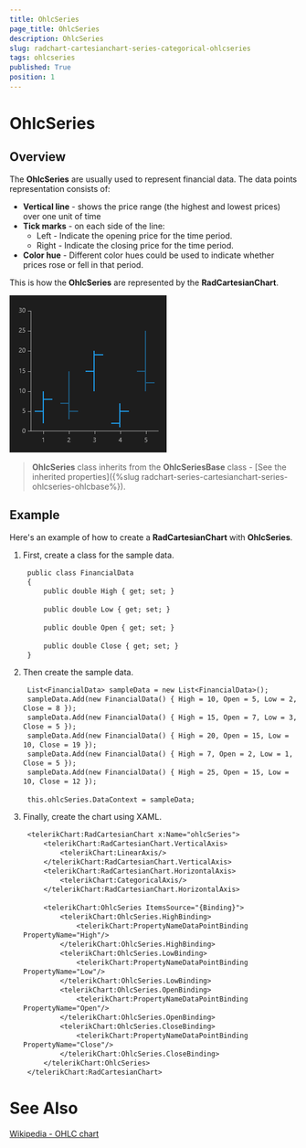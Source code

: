 ```yaml
---
title: OhlcSeries
page_title: OhlcSeries
description: OhlcSeries
slug: radchart-cartesianchart-series-categorical-ohlcseries
tags: ohlcseries
published: True
position: 1
---
```


# OhlcSeries

## Overview

The **OhlcSeries** are usually used to represent financial data. The data points representation consists of:

* **Vertical line** - shows the price range (the highest and lowest prices) over one unit of time
* **Tick marks** - on each side of the line:
	* Left - Indicate the opening price for the time period.
	* Right - Indicate the closing price for the time period.
* **Color hue** - Different color hues could be used to indicate whether prices rose or fell in that period.

This is how the **OhlcSeries** are represented by the **RadCartesianChart**.

![Ohlc Series](images/OhlcSeries.png)

>**OhlcSeries** class inherits from the **OhlcSeriesBase** class -
[See the inherited properties]({%slug radchart-series-cartesianchart-series-ohlcseries-ohlcbase%}).


## Example

Here's an example of how to create a **RadCartesianChart** with **OhlcSeries**.

1. First, create a class for the sample data.

		public class FinancialData
		{
			public double High { get; set; }
		
			public double Low { get; set; }
		
			public double Open { get; set; }
		
			public double Close { get; set; }
		}

1. Then create the sample data.

		List<FinancialData> sampleData = new List<FinancialData>();
		sampleData.Add(new FinancialData() { High = 10, Open = 5, Low = 2, Close = 8 });
		sampleData.Add(new FinancialData() { High = 15, Open = 7, Low = 3, Close = 5 });
		sampleData.Add(new FinancialData() { High = 20, Open = 15, Low = 10, Close = 19 });
		sampleData.Add(new FinancialData() { High = 7, Open = 2, Low = 1, Close = 5 });
		sampleData.Add(new FinancialData() { High = 25, Open = 15, Low = 10, Close = 12 });
		
		this.ohlcSeries.DataContext = sampleData;

1. Finally, create the chart using XAML.

		<telerikChart:RadCartesianChart x:Name="ohlcSeries">
		    <telerikChart:RadCartesianChart.VerticalAxis>
		        <telerikChart:LinearAxis/>
		    </telerikChart:RadCartesianChart.VerticalAxis>
		    <telerikChart:RadCartesianChart.HorizontalAxis>
		        <telerikChart:CategoricalAxis/>
		    </telerikChart:RadCartesianChart.HorizontalAxis>
		
		    <telerikChart:OhlcSeries ItemsSource="{Binding}">
		        <telerikChart:OhlcSeries.HighBinding>
		            <telerikChart:PropertyNameDataPointBinding PropertyName="High"/>
		        </telerikChart:OhlcSeries.HighBinding>
		        <telerikChart:OhlcSeries.LowBinding>
		            <telerikChart:PropertyNameDataPointBinding PropertyName="Low"/>
		        </telerikChart:OhlcSeries.LowBinding>
		        <telerikChart:OhlcSeries.OpenBinding>
		            <telerikChart:PropertyNameDataPointBinding PropertyName="Open"/>
		        </telerikChart:OhlcSeries.OpenBinding>
		        <telerikChart:OhlcSeries.CloseBinding>
		            <telerikChart:PropertyNameDataPointBinding PropertyName="Close"/>
		        </telerikChart:OhlcSeries.CloseBinding>
		    </telerikChart:OhlcSeries>
		</telerikChart:RadCartesianChart>

# See Also

[Wikipedia - OHLC chart](http://en.wikipedia.org/wiki/Open-high-low-close_chart)
